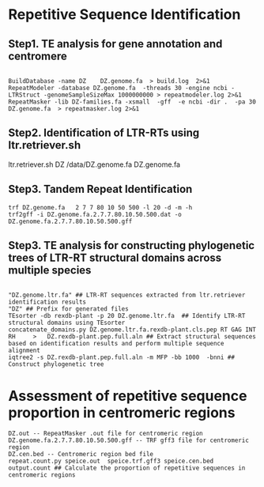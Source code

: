 # ​​Repetitive Sequence Identification​
## Step1. TE analysis for gene annotation and centromere
```

BuildDatabase -name DZ    DZ.genome.fa  > build.log  2>&1
RepeatModeler -database DZ.genome.fa  -threads 30 -engine ncbi -LTRStruct -genomeSampleSizeMax 1000000000 > repeatmodeler.log 2>&1
RepeatMasker -lib DZ-families.fa ‐xsmall  -gff  -e ncbi -dir .  -pa 30 DZ.genome.fa  > repeatmasker.log 2>&1
```

## Step2. Identification of LTR-RTs using ltr.retriever.sh
ltr.retriever.sh DZ /data/DZ.genome.fa DZ.genome.fa

## Step3. Tandem Repeat Identification​​
```
trf DZ.genome.fa   2 7 7 80 10 50 500 -l 20 -d -m -h
trf2gff -i DZ.genome.fa.2.7.7.80.10.50.500.dat -o DZ.genome.fa.2.7.7.80.10.50.500.gff
```
## Step3. TE analysis for constructing phylogenetic trees of LTR-RT structural domains across multiple species
```

"DZ.genome.ltr.fa" ## LTR-RT sequences extracted from ltr.retriever identification results
"DZ" ## Prefix for generated files
TEsorter -db rexdb-plant -p 20 DZ.genome.ltr.fa  ## Identify LTR-RT structural domains using TEsorter
concatenate_domains.py DZ.genome.ltr.fa.rexdb-plant.cls.pep RT GAG INT RH     >   DZ.rexdb-plant.pep.full.aln ## Extract structural sequences based on identification results and perform multiple sequence alignment
iqtree2 -s DZ.rexdb-plant.pep.full.aln -m MFP -bb 1000  -bnni ## Construct phylogenetic tree
```

# Assessment of repetitive sequence proportion in centromeric regions

```
DZ.out -- RepeatMasker .out file for centromeric region
DZ.genome.fa.2.7.7.80.10.50.500.gff -- TRF gff3 file for centromeric region
DZ.cen.bed -- Centromeric region bed file
repeat.count.py speice.out  speice.trf.gff3 speice.cen.bed output.count ## Calculate the proportion of repetitive sequences in centromeric regions
```

